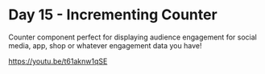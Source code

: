 # Day 15 - Incrementing Counter

Counter component perfect for displaying audience engagement for social media, app, shop or whatever engagement data you have!

https://youtu.be/t61aknw1qSE
